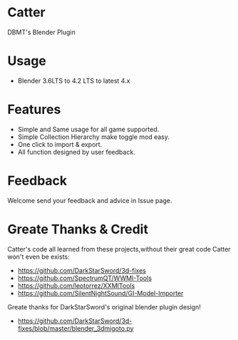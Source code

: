 # Catter
DBMT's Blender Plugin

# Usage
- Blender 3.6LTS to 4.2 LTS to latest 4.x

# Features
- Simple and Same usage for all game supported.
- Simple Collection Hierarchy make toggle mod easy.
- One click to import & export.
- All function designed by user feedback.

# Feedback
Welcome send your feedback and advice in Issue page.

# Greate Thanks & Credit

Catter's code all learned from these projects,without their great code Catter won't even be exists:
- https://github.com/DarkStarSword/3d-fixes
- https://github.com/SpectrumQT/WWMI-Tools
- https://github.com/leotorrez/XXMITools
- https://github.com/SilentNightSound/GI-Model-Importer

Greate thanks for DarkStarSword's original blender plugin design!
- https://github.com/DarkStarSword/3d-fixes/blob/master/blender_3dmigoto.py